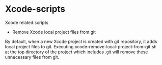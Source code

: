 Xcode-scripts
=============

Xcode related scripts

* Remove Xcode local project files from git

By default, when a new Xcode project is created with git repository, it adds local project files to git.
Executing xcode-remove-local-project-from-git.sh at the top directory of the project which includes .git will remove these unnecessary files from git.
